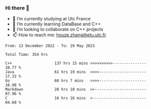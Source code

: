 ### Hi there 👋
- 🔭 I’m currently studying at Utc France
- 🌱 I’m currently learning DataBase and C++
- 👯 I’m looking to collaborate on C++ projects
- 📫 How to reach me: houze.zhang@etu.utc.fr

<!--START_SECTION:waka-->

```text
From: 13 December 2022 - To: 29 May 2023

Total Time: 354 hrs

C++                   137 hrs 15 mins >>>>>>>>>>---------------   38.77 %
Java                  61 hrs 19 mins  >>>>---------------------   17.32 %
Go                    60 hrs 7 mins   >>>>---------------------   16.98 %
Markdown              28 hrs 10 mins  >>-----------------------   07.96 %
C                     16 hrs 16 mins  >------------------------   04.60 %
```

<!--END_SECTION:waka-->
